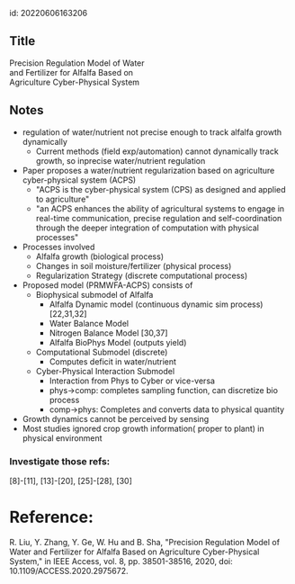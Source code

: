 id: 20220606163206

## Title

Precision Regulation Model of Water  
and Fertilizer for Alfalfa Based on  
Agriculture Cyber-Physical System

## Notes
- regulation of water/nutrient not precise enough to track alfalfa growth dynamically
    - Current methods (field exp/automation) cannot dynamically track growth, so inprecise water/nutrient regulation
- Paper proposes a water/nutrient regularization based on agriculture cyber-physical system (ACPS)
    - "ACPS is the cyber-physical system (CPS) as designed and applied to agriculture"
    - "an ACPS enhances the ability of agricultural systems to engage in real-time communication, precise regulation and self-coordination through the deeper integration of computation with physical processes"
- Processes involved
    - Alfalfa growth (biological process)
    - Changes in soil moisture/fertilizer (physical process)
    - Regularization Strategy (discrete computational process)
- Proposed model (PRMWFA-ACPS) consists of 
    * Biophysical submodel of Alfalfa
        - Alfalfa Dynamic model (continuous dynamic sim process) [22,31,32]
        - Water Balance Model
        - Nitrogen Balance Model [30,37]
        - Alfalfa BioPhys Model (outputs yield)
     * Computational Submodel (discrete)
        - Computes deficit in water/nutrient
     * Cyber-Physical Interaction Submodel
        - Interaction from Phys to Cyber or vice-versa
        - phys->comp: completes sampling function, can discretize bio process
        - comp->phys: Completes and converts data to physical quantity
- Growth dynamics cannot be perceived by sensing
- Most studies ignored crop growth information( proper to plant) in physical environment
  


### Investigate those refs:
[8]-[11], [13]-[20], [25]-[28], [30]

# Reference:

R. Liu, Y. Zhang, Y. Ge, W. Hu and B. Sha, "Precision Regulation Model of Water and Fertilizer for Alfalfa Based on Agriculture Cyber-Physical System," in IEEE Access, vol. 8, pp. 38501-38516, 2020, doi: 10.1109/ACCESS.2020.2975672.